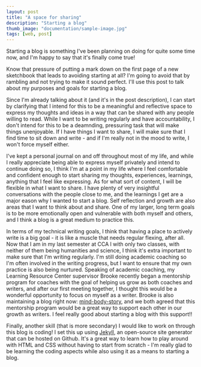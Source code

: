 ```yaml
---
layout: post
title: "A space for sharing"
description: "Starting a blog"
thumb_image: "documentation/sample-image.jpg"
tags: [web, post]
---
```

Starting a blog is something I've been planning on doing for quite some time now, and I'm happy to say that it's finally come true!

Know that pressure of putting a mark down on the first page of a new sketchbook that leads to avoiding starting at all?
I'm going to avoid that by rambling and not trying to make it sound perfect. I'll use this post to talk about my purposes and goals for starting a blog.

Since I'm already talking about it (and it's in the post description), I can start by clarifying that I intend for this to be a meaningful and reflective
space to express my thoughts and ideas in a way that can be shared with any people willing to read.
While I want to be writing regularly and have accountability, I don't intend for this to be a deamnding, pressuring task that will make things unenjoyable.
If I have things I want to share, I will make sure that I find time to sit down and write - and if I'm really not in the mood to write, I won't force myself either.

I've kept a personal journal on and off throughout most of my life, and while I really appreciate being able to express myself privately and intend to continue doing so, I think I'm at a point in my life where I feel comfortable and confident enough to start sharing my thoughts, experiences, learnings, anything that I feel like expressing.
As for what sort of content, I will be flexible in what I want to share. I have plenty of very insightful conversations with the people close to me, and the learnings I get are a major eason why I wanted to start a blog. Self reflection and growth are also areas that I want to think about and share. One of my larger, long term goals is to be
more emotionally open and vulnerable with both myself and others, and I think a blog is a great medium to practice this.

In terms of my technical writing goals, I think that having a place to actively write is a big goal - it is like a muscle that needs regular flexing, after all.
Now that I am in my last semester at CCA l with only two classes, with neither of them being humanities and science, I think it's extra important to make sure that I'm writing regularly. I'm still doing academic coaching so I'm often involved in the writing progress, but I want to ensure that my own practice is also being nurtured. Speaking of academic coaching, my Learning Resource Center supervisor Brooke recently began a mentorship program for coaches with the goal of helping us grow as both coaches and writers, and after our first meeting together, I thought this would be a wonderful opportunity to focus on myself as a writer. Brooke is also maintaining a blog right now: <a href="https://mind-body-story.com/">mind-body-story</a>, and we both agreed that this mentorship program would be a great way to support each other in our growth as writers. I feel really good about starting a blog with this support!!

Finally, another skill (that is more secondary) I would like to work on through this blog is coding! I set this up using <a href="https://jekyllrb.com/">Jekyll</a>, an open-source site generator that can be hosted on Github. It's a great way to learn how to play around with HTML and CSS without having to start from scratch - I'm really glad to be learning the coding aspects while also using it as a means to starting a blog.